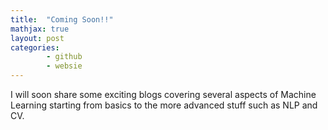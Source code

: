 ```yaml
---
title:  "Coming Soon!!"
mathjax: true
layout: post
categories:
        - github
        - websie
---
```

<!-- Name of the file should be YY-DD-MM-filename.md Jekkyl uses the date tag to apply the date on the page 
Do not add any comment before header, it should always be on top
-->

<!-- Below is the header material 
mathjax: true means it can write equations 
Categories is something that helps us group things 
-->

<!-- Now comes the content which could be anything in markdown -->
I will soon share some exciting blogs covering several aspects of Machine Learning starting from basics to the more advanced stuff such as NLP and CV. 


